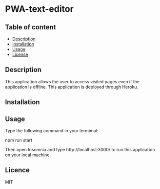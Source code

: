 # PWA-text-editor

## Table of content

- [Description](#Description)
- [Installation](#installation)
- [Usage](#usage)
- [License](#license)


## Description
This application allows the user to access visited pages even if the application is offline. This application is deployed through Heroku.



## Installation




## Usage
Type the following command in your termimal:

npm run start

Then open Insomnia and type http://localhost:3000/ to run this application on your local machine.

## Licence
MIT